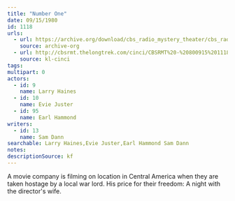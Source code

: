 ```yaml
---
title: "Number One"
date: 09/15/1980
id: 1118
urls: 
  - url: https://archive.org/download/cbs_radio_mystery_theater/cbs_radio_mystery_theater-1101-1150.zip/cbs_radio_mystery_theater-1101-1150%2Fcbsrmt_1118_number_one.mp3
    source: archive-org
  - url: http://cbsrmt.thelongtrek.com/cinci/CBSRMT%20-%20800915%201118%20Number%20One_cinci.mp3
    source: kl-cinci
tags: 
multipart: 0
actors:  
  - id: 9
    name: Larry Haines  
  - id: 10
    name: Evie Juster  
  - id: 95
    name: Earl Hammond
writers:  
  - id: 13
    name: Sam Dann
searchable: Larry Haines,Evie Juster,Earl Hammond Sam Dann
notes: 
descriptionSource: kf
---
```

A movie company is filming on location in Central America when they are taken hostage by a local war lord. His price for their freedom: A night with the director's wife.